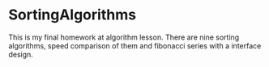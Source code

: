 # SortingAlgorithms

This is my final homework at algorithm lesson. There are nine sorting algorithms, speed comparison of them and fibonacci series with a interface design.
